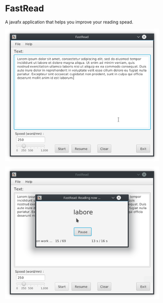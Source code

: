 # FastRead
A javafx application that helps you improve your reading spead.

![Main window](pictures/pic-1.png)

![Reading window](pictures/pic-2.png)
